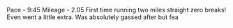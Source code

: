 Pace - 9:45
Mileage - 2.05
First time running two miles straight zero breaks! Even went a little extra. Was absolutely gassed after but fea